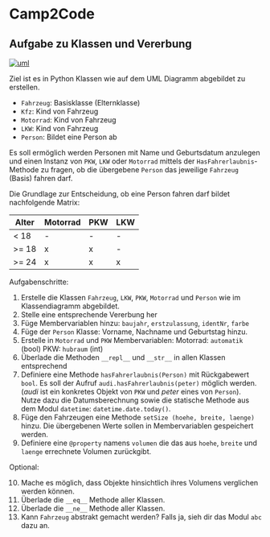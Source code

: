 # Camp2Code
## Aufgabe zu Klassen und Vererbung

[![uml](https://github.com/bellmann-engineering/python-basic-to-advanced/raw/main/fahrzeug_uml.png)](https://github.com/bellmann-engineering/python-basic-to-advanced/raw/main/fahrzeug_uml.png)

Ziel ist es in Python Klassen wie auf dem UML Diagramm abgebildet zu erstellen.
- ``Fahrzeug``: Basisklasse (Elternklasse) 
- ``Kfz``: Kind von Fahrzeug
- ``Motorrad``: Kind von Fahrzeug
- ``LKW``: Kind von Fahrzeug
- ``Person``: Bildet eine Person ab

Es soll ermöglich werden Personen mit Name und Geburtsdatum anzulegen und einen Instanz von ``PKW``, ``LKW`` oder ``Motorrad`` mittels der ``HasFahrerlaubnis``-Methode zu fragen, ob die übergebene ``Person`` das jeweilige ``Fahrzeug`` (Basis) fahren darf.

Die Grundlage zur Entscheidung, ob eine Person fahren darf bildet nachfolgende Matrix:



| Alter  | Motorrad | PKW | LKW |
| ------------- | ------------- | ------------ | ------------- |
| < 18  | - | - | - |
| >= 18 | x | x | - |
| >= 24  | x | x | x |


Aufgabenschritte: 
1. Erstelle die Klassen ``Fahrzeug``, ``LKW``, ``PKW``, ``Motorrad`` und ``Person``
wie im Klassendiagramm abgebildet.
2. Stelle eine entsprechende Vererbung her
3. Füge Membervariablen hinzu:
``baujahr``, ``erstzulassung``, ``identNr``, ``farbe``
4. Füge der ``Person`` Klasse: 
Vorname, Nachname und Geburtstag hinzu.
5. Erstelle in ``Motorrad`` und ``PKW`` Membervariablen:
Motorrad: ``automatik`` (bool)
PKW: ``hubraum`` (int)
6. Überlade die Methoden ``__repl__`` und ``__str__`` in allen Klassen entsprechend
7. Definiere eine Methode ``hasFahrerlaubnis(Person)`` mit Rückgabewert ``bool``.
Es soll der Aufruf ``audi.hasFahrerlaubnis(peter)`` möglich werden. (*audi* ist ein konkretes Objekt von ``PKW`` und *peter* eines von ``Person``).
Nutze dazu die Datumsberechnung sowie die statische Methode aus dem Modul ``datetime``: ``datetime.date.today()``.
8. Füge den Fahrzeugen eine Methode ``setSize (hoehe, breite, laenge)`` hinzu.
Die übergebenen Werte sollen in Membervariablen gespeichert werden.
9. Definiere eine ``@property`` namens ``volumen``
die das aus ``hoehe``, ``breite`` und ``laenge`` errechnete Volumen zurückgibt.

Optional:

10. Mache es möglich, dass Objekte hinsichtlich ihres Volumens verglichen werden können.
11. Überlade die ``__eq__`` Methode aller Klassen.
12. Überlade die ``__ne__`` Methode aller Klassen.
13. Kann ``Fahrzeug`` abstrakt gemacht werden? Falls ja, sieh dir das Modul ``abc`` dazu an.

